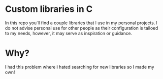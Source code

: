 # Custom libraries in C
In this repo you'll find a couple libraries that I use in my personal projects. I do not advise personal use for other people as their configuration is tailoed to my needs, however, it may serve as inspiration or guidance.

# Why?
I had this problem where i hated searching for new libraries so I made my own!
